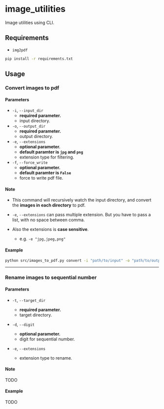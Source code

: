 # image_utilities

Image utilities using CLI.

## Requirements

- `img2pdf`

```sh
pip install -r requirements.txt
```

## Usage

### Convert images to pdf

#### Parameters

- `-i`, `--input_dir`
  - **required parameter.**
  - input directory.
- `-o`, `--output_dir`
  - **required parameter.**
  - output directory.
- `-e`, `--extensions`
  - **optional parameter.**
  - **default paramter is `jpg` and `png`**
  - extension type for filtering.
- `-f`, `--force_write`
  - **optional parameter.**
  - **default paramter is `False`**
  - force to write pdf file.

#### Note

- This command will recursively watch the input directory, and convert the **images in each directory** to pdf.

- `-e`, `--extensions` can pass multiple extension. But you have to pass a list, with no space between comma.
- Also the extensions is **case sensitive**.
  - e.g. `-e "jpg,jpeg,png"`

#### Example

```sh
python src/images_to_pdf.py convert -i "path/to/input" -o "path/to/output" -f
```

---

### Rename images to sequential number

#### Parameters

- `-t`, `--target_dir`

  - **required parameter.**
  - target directory.

- `-d`, `--digit`

  - **optional parameter.**
  - digit for sequential number.

- `-e`, `--extensions`
  - extension type to rename.

#### Note

TODO

#### Example

TODO
